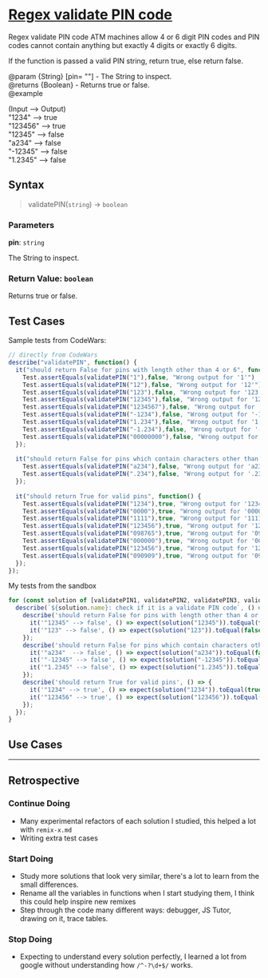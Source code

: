 # [Regex validate PIN code](https://www.codewars.com/kata/55f8a9c06c018a0d6e000132)

Regex validate PIN code
ATM machines allow 4 or 6 digit PIN codes and PIN codes cannot contain anything but exactly 4 digits or exactly 6 digits.

If the function is passed a valid PIN string, return true, else return false.

@param {String} [pin= ""] - The String to inspect.  
@returns {Boolean} - Returns true or false.  
@example

(Input --> Output)  
"1234"   -->  true  
"123456"   -->  true  
"12345"  -->  false  
"a234"   -->  false  
"-12345"  -->  false  
"1.2345"  -->  false  

## Syntax

> validatePIN(`string`) -> `boolean`

### Parameters

**pin**: `string`

The String to inspect.  

### Return Value: `boolean`

Returns true or false. 

## Test Cases

Sample tests from CodeWars:

```js
// directly from CodeWars
describe("validatePIN", function() {
  it("should return False for pins with length other than 4 or 6", function() {
    Test.assertEquals(validatePIN("1"),false, "Wrong output for '1'")
    Test.assertEquals(validatePIN("12"),false, "Wrong output for '12'")
    Test.assertEquals(validatePIN("123"),false, "Wrong output for '123'")
    Test.assertEquals(validatePIN("12345"),false, "Wrong output for '12345'")
    Test.assertEquals(validatePIN("1234567"),false, "Wrong output for '1234567'")
    Test.assertEquals(validatePIN("-1234"),false, "Wrong output for '-1234'")
    Test.assertEquals(validatePIN("1.234"),false, "Wrong output for '1.234'")
    Test.assertEquals(validatePIN("-1.234"),false, "Wrong output for '-1.234'")
    Test.assertEquals(validatePIN("00000000"),false, "Wrong output for '00000000'")
  });
  
  it("should return False for pins which contain characters other than digits", function() {
    Test.assertEquals(validatePIN("a234"),false, "Wrong output for 'a234'")
    Test.assertEquals(validatePIN(".234"),false, "Wrong output for '.234'")
  });
  
  it("should return True for valid pins", function() {
    Test.assertEquals(validatePIN("1234"),true, "Wrong output for '1234'");
    Test.assertEquals(validatePIN("0000"),true, "Wrong output for '0000'");
    Test.assertEquals(validatePIN("1111"),true, "Wrong output for '1111'");
    Test.assertEquals(validatePIN("123456"),true, "Wrong output for '123456'");
    Test.assertEquals(validatePIN("098765"),true, "Wrong output for '098765'");
    Test.assertEquals(validatePIN("000000"),true, "Wrong output for '000000'");
    Test.assertEquals(validatePIN("123456"),true, "Wrong output for '123456'");
    Test.assertEquals(validatePIN("090909"),true, "Wrong output for '090909'");
  });
});
```

My tests from the sandbox

```js
for (const solution of [validatePIN1, validatePIN2, validatePIN3, validatePIN4, validatePIN5]) {
  describe(`${solution.name}: check if it is a validate PIN code`, () => {
    describe('should return False for pins with length other than 4 or 6', () => {
      it('"12345" --> false', () => expect(solution("12345")).toEqual(false));
      it('"123" --> false', () => expect(solution("123")).toEqual(false));
    });
    describe('should return False for pins which contain characters other than digits', () => {
      it('"a234"  --> false', () => expect(solution("a234")).toEqual(false));
      it('"-12345" --> false', () => expect(solution("-12345")).toEqual(false));
      it('"1.2345" --> false', () => expect(solution("1.2345")).toEqual(false));
    });
    describe('should return True for valid pins', () => {
      it('"1234" --> true', () => expect(solution("1234")).toEqual(true));
      it('"123456" --> true', () => expect(solution("123456")).toEqual(true));
    });
  });
}
```


## Use Cases

<!--
  write a minimum of 2 use cases to show this functions behavior.

  try to find interesting _edge cases_, it's good for you ;)
  an edge case is when a function behaves different than you'd expect.
  This will help you and others better understand the function.

  https://www.geeksforgeeks.org/dont-forget-edge-cases/
-->

---

## Retrospective

<!--
  write any notes to help you review this exercise later, and to help others' study it.

  this might include:

  - good ideas to use later in your own code
  - less good ideas to avoid in your own code
  - new vocabulary you learned
  - the most important thing(s) you learned
  - something that you still don't understand but want to keep studying
  - something that surprised you
  - tricks you will want to remember and use later
-->

### Continue Doing

- Many experimental refactors of each solution I studied, this helped a lot with
  `remix-x.md`
- Writing extra test cases

### Start Doing

- Study more solutions that look very similar, there's a lot to learn from the
  small differences.
- Rename all the variables in functions when I start studying them, I think this
  could help inspire new remixes
- Step through the code many different ways: debugger, JS Tutor, drawing on it,
  trace tables.

### Stop Doing

- Expecting to understand every solution perfectly, I learned a lot from
  google without understanding how `/^-?\d+$/` works.
